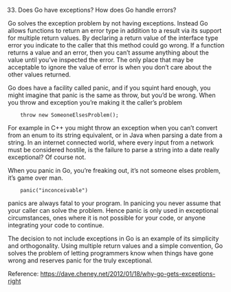 33. Does Go have exceptions? How does Go handle errors?


Go solves the exception problem by not having exceptions. Instead Go allows functions to return an error type in addition to a result via its support for multiple return values. By declaring a return value of the interface type error you indicate to the caller that this method could go wrong. If a function returns a value and an error, then you can’t assume anything about the value until you’ve inspected the error. The only place that may be acceptable to ignore the value of error is when you don’t care about the other values returned.

Go does have a facility called panic, and if you squint hard enough, you might imagine that panic is the same as throw, but you’d be wrong. When you throw and exception you’re making it the caller’s problem

        throw new SomeoneElsesProblem();

For example in C++ you might throw an exception when you can’t convert from an enum to its string equivalent, or in Java when parsing a date from a string. In an internet connected world, where every input from a network must be considered hostile, is the failure to parse a string into a date really exceptional? Of course not.

When you panic in Go, you’re freaking out, it’s not someone elses problem, it’s game over man.

        panic("inconceivable")

panics are always fatal to your program. In panicing you never assume that your caller can solve the problem. Hence panic is only used in exceptional circumstances, ones where it is not possible for your code, or anyone integrating your code to continue.

The decision to not include exceptions in Go is an example of its simplicity and orthogonality. Using multiple return values and a simple convention, Go solves the problem of letting programmers know when things have gone wrong and reserves panic for the truly exceptional.

Reference: 
https://dave.cheney.net/2012/01/18/why-go-gets-exceptions-right